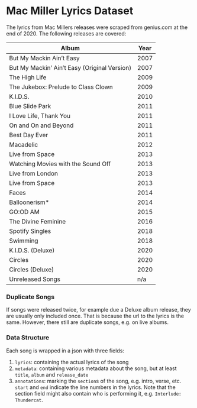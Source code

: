 # Mac Miller Lyrics Dataset

The lyrics from Mac Millers releases were scraped from genius.com at the end of 2020. The following releases are covered:  

| Album                                        | Year |
| -------------------------------------------- | ---- |
| But My Mackin Ain’t Easy                     | 2007 |
| But My Mackin’ Ain’t Easy (Original Version) | 2007 |
| The High Life                                | 2009 |
| The Jukebox: Prelude to Class Clown          | 2009 |
| K.I.D.S.                                     | 2010 |
| Blue Slide Park                              | 2011 |
| I Love Life, Thank You                       | 2011 |
| On and On and Beyond                         | 2011 |
| Best Day Ever                                | 2011 |
| Macadelic                                    | 2012 |
| Live from Space                              | 2013 |
| Watching Movies with the Sound Off           | 2013 |
| Live from London                             | 2013 |
| Live from Space                              | 2013 |
| Faces                                        | 2014 |
| Balloonerism*                                | 2014 |
| GO:OD AM                                     | 2015 |
| The Divine Feminine                          | 2016 |
| Spotify Singles                              | 2018 |
| Swimming                                     | 2018 |
| K.I.D.S. (Deluxe)                            | 2020 |
| Circles                                      | 2020 |
| Circles (Deluxe)                             | 2020 |
| Unreleased Songs                             | n/a  |

### Duplicate Songs
If songs were released twice, for example due a Deluxe album release, they are usually only included once. That is because the url to the lyrics is the same. However, there still are duplicate songs, e.g. on live albums.

### Data Structure
Each song is wrapped in a json with three fields:  
1. `lyrics`: containing the actual lyrics of the song  
2. `metadata`: containing various metadata about the song, but at least `title`, `album` and `release_date`
3. `annotations`: marking the `section`s of the song, e.g. intro, verse, etc. `start` and `end` indicate the line numbers in the lyrics. Note that the section field might also contain who is performing it, e.g. `Interlude: Thundercat`.
